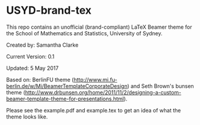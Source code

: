 # USYD-brand-tex

This repo contains an unofficial (brand-compliant) LaTeX Beamer theme for the School of Mathematics and Statistics, University of Sydney.

Created by: Samantha Clarke

Current Version: 0.1

Updated: 5 May 2017

Based on: BerlinFU theme (http://www.mi.fu-berlin.de/w/Mi/BeamerTemplateCorporateDesign) and Seth Brown's bunsen theme (http://www.drbunsen.org/home/2011/11/2/designing-a-custom-beamer-template-theme-for-presentations.html). 

Please see the example.pdf and example.tex to get an idea of what the theme looks like.
